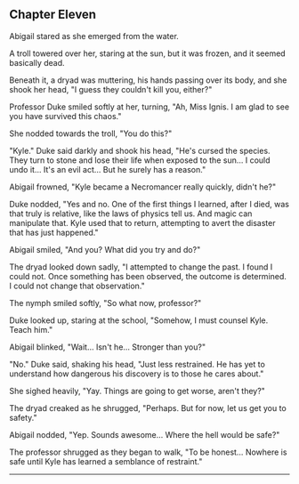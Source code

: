 ## Chapter Eleven
Abigail stared as she emerged from the water.

A troll towered over her, staring at the sun, but it was frozen, and it seemed basically dead.

Beneath it, a dryad was muttering, his hands passing over its body, and she shook her head, "I guess they couldn't kill you, either?"

Professor Duke smiled softly at her, turning, "Ah, Miss Ignis. I am glad to see you have survived this chaos."

She nodded towards the troll, "You do this?"

"Kyle." Duke said darkly and shook his head, "He's cursed the species. They turn to stone and lose their life when exposed to the sun… I could undo it… It's an evil act… But he surely has a reason."

Abigail frowned, "Kyle became a Necromancer really quickly, didn't he?"

Duke nodded, "Yes and no. One of the first things I learned, after I died, was that truly is relative, like the laws of physics tell us. And magic can manipulate that. Kyle used that to return, attempting to avert the disaster that has just happened."

Abigail smiled, "And you? What did you try and do?"

The dryad looked down sadly, "I attempted to change the past. I found I could not. Once something has been observed, the outcome is determined. I could not change that observation."

The nymph smiled softly, "So what now, professor?"

Duke looked up, staring at the school, "Somehow, I must counsel Kyle. Teach him."

Abigail blinked, "Wait… Isn't he… Stronger than you?"

"No." Duke said, shaking his head, "Just less restrained. He has yet to understand how dangerous his discovery is to those he cares about."

She sighed heavily, "Yay. Things are going to get worse, aren't they?"

The dryad creaked as he shrugged, "Perhaps. But for now, let us get you to safety."

Abigail nodded, "Yep. Sounds awesome… Where the hell would be safe?"

The professor shrugged as they began to walk, "To be honest… Nowhere is safe until Kyle has learned a semblance of restraint."

---




